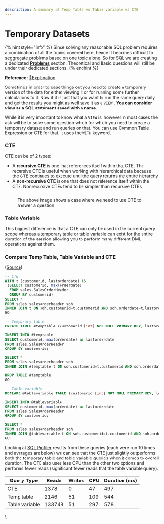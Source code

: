 ```yaml
---
description: A summary of Temp Table vs Table variable vs CTE
---
```


# Temporary Datasets

{% hint style="info" %}
Since solving any reasonable SQL problem requires a combination of all the topics covered here, hence it becomes difficult to seggregate problems based on one topic alone. So for SQL we are creating a dedicated [**Problems**](problems.md) section. Theoretical and Basic questions will still be under their dedicated sections.
{% endhint %}

**Reference:** [📖Explanation](https://www.red-gate.com/simple-talk/databases/sql-server/t-sql-programming-sql-server/sql-server-cte-basics/)

Sometimes in order to ease things out you need to create a temporary version of the data for either viewing it or for running some further calculations to it. Now if it is just that you want to run the same query daily and get the results you might as well save it as a `VIEW` . **You can consider view as a SQL statement saved with a name**.

While it is very important to know what a `VIEW` is, however in most cases the ask will be to solve some question which for which you need to create a temporary dataset and run queries on that. You can use Common Table Expression or CTE for that. It uses the `WITH` keyword.

### **CTE**&#x20;

CTE can be of 2 types:

* A **recursive CTE** is one that references itself within that CTE. The recursive CTE is useful when working with hierarchical data because the CTE continues to execute until the query returns the entire hierarchy
* A **non-recursive CTE** is one that does not reference itself within the CTE. Nonrecursive CTEs tend to be simpler than recursive CTEs

<figure><img src="../_build/html/_images/image44.PNG" alt=""><figcaption><p>The above image shows a case where we need to use CTE to answer a question</p></figcaption></figure>

### Table Variable

This biggest difference is that a CTE can only be used in the current query scope whereas a temporary table or table variable can exist for the entire duration of the session allowing you to perform many different DML operations against them.

### Compare Temp Table, Table Variable and CTE

([Source](https://www.c-sharpcorner.com/UploadFile/ff2f08/tips-to-improve-sql-database-performance/))

```sql
-- CTE
WITH t (customerid, lastorderdate) AS 
 (SELECT customerid, max(orderdate) 
  FROM sales.SalesOrderHeader
  GROUP BY customerid)
SELECT * 
FROM sales.salesorderheader soh
INNER JOIN t ON soh.customerid=t.customerid AND soh.orderdate=t.lastorderdate
GO

-- Temporary table
CREATE TABLE #temptable (customerid [int] NOT NULL PRIMARY KEY, lastorderdate [datetime] NULL);

INSERT INTO #temptable
SELECT customerid, max(orderdate) as lastorderdate 
FROM sales.SalesOrderHeader
GROUP BY customerid;

SELECT * 
FROM sales.salesorderheader soh
INNER JOIN #temptable t ON soh.customerid=t.customerid AND soh.orderdate=t.lastorderdate

DROP TABLE #temptable
GO

-- Table variable
DECLARE @tablevariable TABLE (customerid [int] NOT NULL PRIMARY KEY, lastorderdate [datetime] NULL);

INSERT INTO @tablevariable
SELECT customerid, max(orderdate) as lastorderdate 
FROM sales.SalesOrderHeader
GROUP BY customerid;

SELECT * 
FROM sales.salesorderheader soh
INNER JOIN @tablevariable t ON soh.customerid=t.customerid AND soh.orderdate=t.lastorderdate
GO
```

Looking at [SQL Profiler](https://www.mssqltips.com/sql-server-tip-category/83/profiler-and-trace/) results from these queries (each were run 10 times and averages are below) we can see that the CTE just slightly outperforms both the temporary table and table variable queries when it comes to overall duration. The CTE also uses less CPU than the other two options and performs fewer reads (significant fewer reads that the table variable query).

| Query Type     | Reads  | Writes | CPU | Duration (ms) |
| -------------- | ------ | ------ | --- | ------------- |
| CTE            | 1378   | 0      | 47  | 497           |
| Temp table     | 2146   | 51     | 109 | 544           |
| Table variable | 133748 | 51     | 297 | 578           |

\
